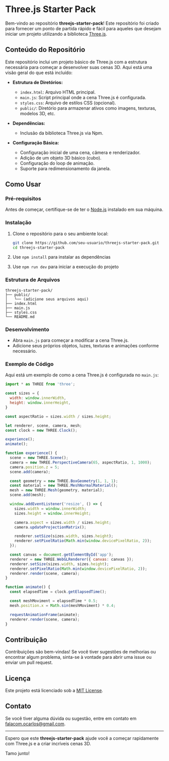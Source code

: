 # Three.js Starter Pack

Bem-vindo ao repositório **threejs-starter-pack**! Este repositório foi criado para fornecer um ponto de partida rápido e fácil para aqueles que desejam iniciar um projeto utilizando a biblioteca [Three.js](https://threejs.org/).

## Conteúdo do Repositório

Este repositório inclui um projeto básico de Three.js com a estrutura necessária para começar a desenvolver suas cenas 3D. Aqui está uma visão geral do que está incluído:

- **Estrutura de Diretórios:**
  - `index.html`: Arquivo HTML principal.
  - `main.js`: Script principal onde a cena Three.js é configurada.
  - `styles.css`: Arquivo de estilos CSS (opcional).
  - `public/`: Diretório para armazenar ativos como imagens, texturas, modelos 3D, etc.

- **Dependências:**
  - Inclusão da biblioteca Three.js via Npm.

- **Configuração Básica:**
  - Configuração inicial de uma cena, câmera e renderizador.
  - Adição de um objeto 3D básico (cubo).
  - Configuração do loop de animação.
  - Suporte para redimensionamento da janela.

## Como Usar

### Pré-requisitos

Antes de começar, certifique-se de ter o [Node.js](https://nodejs.org/) instalado em sua máquina.

### Instalação

1. Clone o repositório para o seu ambiente local:
    ```bash
    git clone https://github.com/seu-usuario/threejs-starter-pack.git
    cd threejs-starter-pack
    ```

2. Use ```npm install``` para instalar as dependências

3. Use ```npm run dev``` para iniciar a execução do projeto

### Estrutura de Arquivos

```plaintext
threejs-starter-pack/
├── public/
│   └── (adicione seus arquivos aqui)
├── index.html
├── main.js
├── styles.css
└── README.md
```

### Desenvolvimento

- Abra `main.js` para começar a modificar a cena Three.js.
- Adicione seus próprios objetos, luzes, texturas e animações conforme necessário.

### Exemplo de Código

Aqui está um exemplo de como a cena Three.js é configurada no `main.js`:

```javascript
import * as THREE from 'three';

const sizes = {
  width: window.innerWidth,
  height: window.innerHeight,
}

const aspectRatio = sizes.width / sizes.height;

let renderer, scene, camera, mesh;
const clock = new THREE.Clock();

experience();
animate();

function experience() {
  scene = new THREE.Scene();
  camera = new THREE.PerspectiveCamera(65, aspectRatio, 1, 1000);
  camera.position.z = 5;
  scene.add(camera);

  const geometry = new THREE.BoxGeometry(1, 1, 1);
  const material = new THREE.MeshNormalMaterial();
  mesh = new THREE.Mesh(geometry, material);
  scene.add(mesh);

  window.addEventListener('resize', () => {
    sizes.width = window.innerWidth;
    sizes.height = window.innerHeight;

    camera.aspect = sizes.width / sizes.height;
    camera.updateProjectionMatrix();

    renderer.setSize(sizes.width, sizes.height);
    renderer.setPixelRatio(Math.min(window.devicePixelRatio, 2));
  });

  const canvas = document.getElementById('app');
  renderer = new THREE.WebGLRenderer({ canvas: canvas });
  renderer.setSize(sizes.width, sizes.height);
  renderer.setPixelRatio(Math.min(window.devicePixelRatio, 2));
  renderer.render(scene, camera);
}

function animate() {
  const elapsedTime = clock.getElapsedTime();

  const meshMoviment = elapsedTime * 0.5;
  mesh.position.x = Math.sin(meshMoviment) * 0.4;

  requestAnimationFrame(animate);
  renderer.render(scene, camera);
}
```

## Contribuição

Contribuições são bem-vindas! Se você tiver sugestões de melhorias ou encontrar algum problema, sinta-se à vontade para abrir uma issue ou enviar um pull request.

## Licença

Este projeto está licenciado sob a [MIT License](LICENSE).

## Contato

Se você tiver alguma dúvida ou sugestão, entre em contato em [falacom.ocarlos@gmail.com](mailto:falacom.ocarlos@gmail.com).

---

Espero que este **threejs-starter-pack** ajude você a começar rapidamente com Three.js e a criar incríveis cenas 3D. 

Tamo junto!
